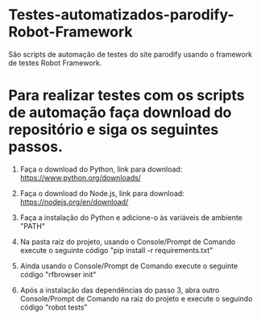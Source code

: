 # Testes-automatizados-parodify-Robot-Framework
São scripts de automação de testes do site parodify usando o framework de testes Robot Framework.


# Para realizar testes com os scripts de automação faça download do repositório e siga os seguintes passos.

1. Faça o download do Python, link para download: https://www.python.org/downloads/

2. Faça o download do Node.js, link para download: https://nodejs.org/en/download/

3. Faça a instalação do Python e adicione-o às variáveis de ambiente "PATH"

4. Na pasta raiz do projeto, usando o Console/Prompt de Comando execute o seguinte código "pip install -r requirements.txt"

5. Ainda usando o Console/Prompt de Comando execute o seguinte código "rfbrowser init"

5. Após a instalação das dependências do passo 3, abra outro Console/Prompt de Comando na raiz do projeto e execute o seguindo código "robot tests"
